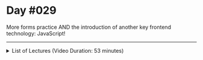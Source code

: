 # Day #029
More forms practice AND the introduction of another key frontend technology: JavaScript!

---

<details>
    <summary>List of Lectures (Video Duration: 53 minutes)</summary>
    <ul>
        <li>Your Challenge!/li>
        <li>Challenge: Base Page Structure & Styling</li>
        <li>Quiz 4 - Learning Check: Web Forms</li>
        <li>Challenge: First Set of Input Elements</li>
        <li>Challenge: Adding Remaining Elements</li>
        <li>Challenge: Submission & Validation</li>
        <li>Challenge: Styling</li>
        <hr>
        <li>Module Introduction</li>
        <li>What is JavaScript & Why would we use it?</li>
        <li>What You Will Learn In this Module</li>
        <li>Introducing Values & Variables</li>
    </ul>
</details>